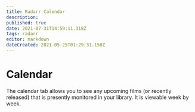 ```yaml
---
title: Radarr Calendar
description: 
published: true
date: 2021-07-31T14:59:11.318Z
tags: radarr
editor: markdown
dateCreated: 2021-05-25T01:29:31.158Z
---
```


# Calendar

The calendar tab allows you to see any upcoming films (or recently released) that is presently monitored in your library.  It is viewable week by week.
